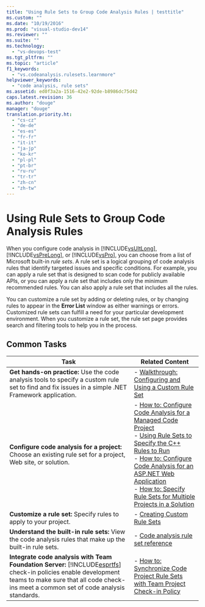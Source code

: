 ```yaml
---
title: "Using Rule Sets to Group Code Analysis Rules | testtitle"
ms.custom: ""
ms.date: "10/19/2016"
ms.prod: "visual-studio-dev14"
ms.reviewer: ""
ms.suite: ""
ms.technology: 
  - "vs-devops-test"
ms.tgt_pltfrm: ""
ms.topic: "article"
f1_keywords: 
  - "vs.codeanalysis.rulesets.learnmore"
helpviewer_keywords: 
  - "code analysis, rule sets"
ms.assetid: ed0f3a2a-1516-42e2-92de-b8986dc75d42
caps.latest.revision: 36
ms.author: "douge"
manager: "douge"
translation.priority.ht: 
  - "cs-cz"
  - "de-de"
  - "es-es"
  - "fr-fr"
  - "it-it"
  - "ja-jp"
  - "ko-kr"
  - "pl-pl"
  - "pt-br"
  - "ru-ru"
  - "tr-tr"
  - "zh-cn"
  - "zh-tw"
---
```

# Using Rule Sets to Group Code Analysis Rules
When you configure code analysis in [!INCLUDE[vsUltLong](../code-quality/includes/vsultlong_md.md)], [!INCLUDE[vsPreLong](../code-quality/includes/vsprelong_md.md)], or [!INCLUDE[vsPro](../code-quality/includes/vspro_md.md)], you can choose from a list of Microsoft built-in *rule sets*. A rule set is a logical grouping of code analysis rules that identify targeted issues and specific conditions. For example, you can apply a rule set that is designed to scan code for publicly available APIs, or you can apply a rule set that includes only the minimum recommended rules. You can also apply a rule set that includes all the rules.  
  
 You can customize a rule set by adding or deleting rules, or by changing rules to appear in the **Error List** window as either warnings or errors. Customized rule sets can fulfill a need for your particular development environment. When you customize a rule set, the rule set page provides search and filtering tools to help you in the process.  
  
## Common Tasks  
  
|Task|Related Content|  
|----------|---------------------|  
|**Get hands-on practice:** Use the code analysis tools to specify a custom rule set to find and fix issues in a simple .NET Framework application.|-   [Walkthrough: Configuring and Using a Custom Rule Set](../code-quality/walkthrough--configuring-and-using-a-custom-rule-set.md)|  
|**Configure code analysis for a project:** Choose an existing rule set for a project, Web site, or solution.|-   [How to: Configure Code Analysis for a Managed Code Project](../code-quality/how-to--configure-code-analysis-for-a-managed-code-project.md)<br />-   [Using Rule Sets to Specify the C++ Rules to Run](../code-quality/using-rule-sets-to-specify-the-c---rules-to-run.md)<br />-   [How to: Configure Code Analysis for an ASP.NET Web Application](../code-quality/how-to--configure-code-analysis-for-an-asp.net-web-application.md)<br />-   [How to: Specify Rule Sets for Multiple Projects in a Solution](../code-quality/how-to--specify-managed-code-rule-sets-for-multiple-projects-in-a-solution.md)|  
|**Customize a rule set:** Specify rules to apply to your project.|-   [Creating Custom Rule Sets](../code-quality/creating-custom-code-analysis-rule-sets.md)|  
|**Understand the built-in rule sets:** View the code analysis rules that make up the built-in rule sets.|-   [Code analysis rule set reference](../code-quality/code-analysis-rule-set-reference.md)|  
|**Integrate code analysis with Team Foundation Server:** [!INCLUDE[esprtfs](../code-quality/includes/esprtfs_md.md)] check-in policies enable development teams to make sure that all code check-ins meet a common set of code analysis standards.|-   [How to: Synchronize Code Project Rule Sets with Team Project Check-in Policy](../code-quality/how-to--synchronize-code-project-rule-sets-with-team-project-check-in-policy.md)|
